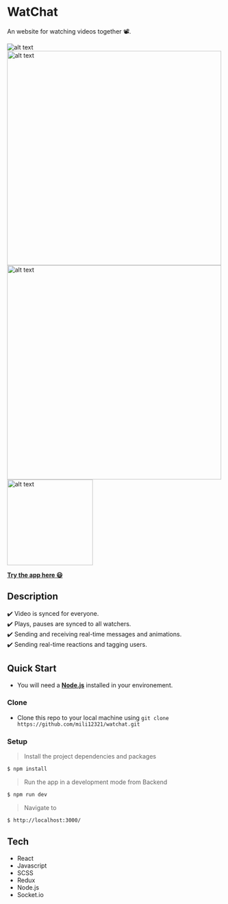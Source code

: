 # WatChat

An website for watching videos together 📽️.


<img src="https://res.cloudinary.com/dzvebcsrp/image/upload/v1610905796/cap21-d_t66bua.png" alt="alt text" title="Desktop view">
<img src="https://res.cloudinary.com/dzvebcsrp/image/upload/v1610906166/movies-p_lk3pua.png" alt="alt text" width="500px" title="Movies page">
<img src="https://res.cloudinary.com/dzvebcsrp/image/upload/v1610906218/details-p2_hdmaxc.png" alt="alt text" width="500px" title="Movie details">
<img src="https://res.cloudinary.com/dzvebcsrp/image/upload/v1610906644/3_u6lvwt.png" alt="alt text" width="200px" title="Mobile view">

</br>

[**Try the app here 😃**](https://watchatapp.herokuapp.com/)

## Description

✔️ Video is synced for everyone.</br>
✔️ Plays, pauses are synced to all watchers.</br>
✔️ Sending and receiving real-time messages and animations.</br>
✔️ Sending real-time reactions and tagging users.</br>

## Quick Start
* You will need a [**Node.js**](https://nodejs.org/en/download/) installed in your environement.
### Clone
* Clone this repo to your local machine using ```git clone https://github.com/mili12321/watchat.git```

### Setup
> Install the project dependencies and packages

```bash
$ npm install
```
> Run the app in a development mode from Backend

```bash
$ npm run dev
```
> Navigate to

```bash
$ http://localhost:3000/
```
## Tech
* React
* Javascript
* SCSS
* Redux
* Node.js
* Socket.io